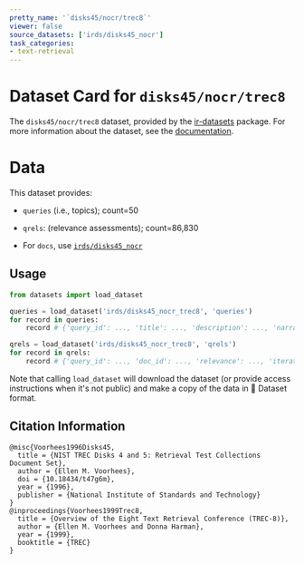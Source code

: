 ```yaml
---
pretty_name: '`disks45/nocr/trec8`'
viewer: false
source_datasets: ['irds/disks45_nocr']
task_categories:
- text-retrieval
---
```


# Dataset Card for `disks45/nocr/trec8`

The `disks45/nocr/trec8` dataset, provided by the [ir-datasets](https://ir-datasets.com/) package.
For more information about the dataset, see the [documentation](https://ir-datasets.com/disks45#disks45/nocr/trec8).

# Data

This dataset provides:
 - `queries` (i.e., topics); count=50
 - `qrels`: (relevance assessments); count=86,830

 - For `docs`, use [`irds/disks45_nocr`](https://huggingface.co/datasets/irds/disks45_nocr)

## Usage

```python
from datasets import load_dataset

queries = load_dataset('irds/disks45_nocr_trec8', 'queries')
for record in queries:
    record # {'query_id': ..., 'title': ..., 'description': ..., 'narrative': ...}

qrels = load_dataset('irds/disks45_nocr_trec8', 'qrels')
for record in qrels:
    record # {'query_id': ..., 'doc_id': ..., 'relevance': ..., 'iteration': ...}

```

Note that calling `load_dataset` will download the dataset (or provide access instructions when it's not public) and make a copy of the
data in 🤗 Dataset format.

## Citation Information

```
@misc{Voorhees1996Disks45,
  title = {NIST TREC Disks 4 and 5: Retrieval Test Collections Document Set},
  author = {Ellen M. Voorhees},
  doi = {10.18434/t47g6m},
  year = {1996},
  publisher = {National Institute of Standards and Technology}
}
@inproceedings{Voorhees1999Trec8,
  title = {Overview of the Eight Text Retrieval Conference (TREC-8)},
  author = {Ellen M. Voorhees and Donna Harman},
  year = {1999},
  booktitle = {TREC}
}
```
